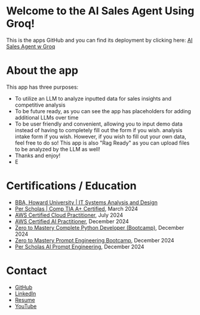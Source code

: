 # Welcome to the AI Sales Agent Using Groq!
This is the apps GitHub and you can find its deployment by clicking here: [AI Sales Agent w Groq](https://ai-sales-assistant-using-groq.streamlit.app)

# About the app
This app has three purposes:

- To utilize an LLM to analyze inputted data for sales insights and competitive analysis
- To be future ready, as you can see the app has placeholders for adding additional LLMs over time
- To be user friendly and convenient, allowing you to input demo data instead of having to completely fill out the form if you wish. analysis intake form if you wish. However, if you wish to fill out your own data, feel free to do so! This app is also "Rag Ready" as you can upload files to be analyzed by the LLM as well!
- Thanks and enjoy!
- E

# Certifications / Education
- [BBA, Howard University | IT Systems Analysis and Design](https://business.howard.edu/programs/undergraduate/computer-information-systems)
- [Per Scholas | Comp TIA A+ Certified](https://perscholas.org/courses/desktop-support), March 2024
- [AWS Certified Cloud Practitioner](https://aws.amazon.com/certification/certified-cloud-practitioner), July 2024
- [AWS Certified AI Practitioner](https://aws.amazon.com/certification/certified-ai-practitioner), December 2024
- [Zero to Mastery Complete Python Developer (Bootcamp)](https://zerotomastery.io/courses/learn-python/), December 2024
- [Zero to Mastery Prompt Engineering Bootcamp](https://zerotomastery.io/courses/prompt-engineering-bootcamp/), December 2024
- [Per Scholas AI Prompt Engineering](https://alumni.perscholas.org/courses/ai-prompt-engineering), December 2024

# Contact
- [GitHub](https://github.com/mymanerik)
- [LinkedIn](https://linkedin.com/in/erikmalson)
- <a href="https://docs.google.com/document/d/1GxGBTHxJAxRu9_t98PeaH9Jk-ogLInSCU85Ub9gnjiY/edit?usp=sharing">Resume</a>
- [YouTube](https://YouTube.com/@AIinTheAM)
